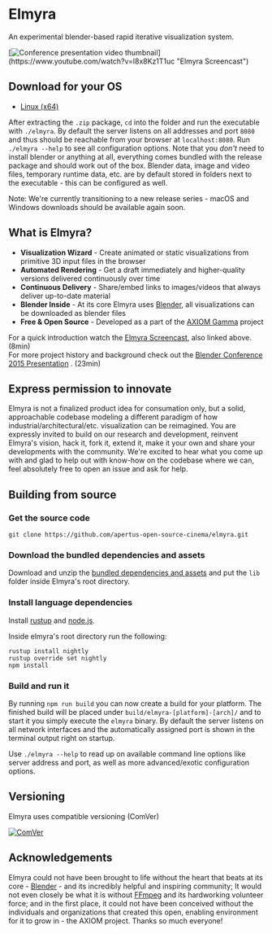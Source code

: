 # Elmyra

An experimental blender-based rapid iterative visualization system.

[![Conference presentation video thumbnail](http://files.apertus.org/elmyra/screencast-youtube-screenshot.png?)](https://www.youtube.com/watch?v=l8x8Kz1T1uc "Elmyra Screencast")

## Download for your OS

- [Linux (x64)](http://files.apertus.org/elmyra/elmyra-1.0-linux-x64.zip)

After extracting the `.zip` package, `cd` into the folder and run the executable with `./elmyra`. By default the server listens on all addresses and port `8080` and thus should be reachable from your browser at `localhost:8080`. Run `./elmyra --help` to see all configuration options. Note that you *don't* need to install blender or anything at all, everything comes bundled with the release package and should work out of the box. Blender data, image and video files, temporary runtime data, etc. are by default stored in folders next to the executable - this can be configured as well.

Note: We're currently transitioning to a new release series - macOS and Windows downloads should be available again soon.

## What is Elmyra?

- **Visualization Wizard** - Create animated or static visualizations from primitive 3D input files in the browser
- **Automated Rendering** - Get a draft immediately and higher-quality versions delivered continuously over time
- **Continuous Delivery** - Share/embed links to images/videos that always deliver up-to-date material
- **Blender Inside** - At its core Elmyra uses [Blender](https://www.blender.org/), all visualizations can be downloaded as blender files
- **Free & Open Source** - Developed as a part of the [AXIOM Gamma](http://apertus.org/axiom-gamma) project

For a quick introduction watch the [Elmyra Screencast](https://www.youtube.com/watch?v=l8x8Kz1T1uc), also linked above. (8min)  
For more project history and background check out the [Blender Conference 2015 Presentation](https://youtu.be/ht1hPNjQxcY?t=24s) . (23min)

## Express permission to innovate

Elmyra is not a finalized product idea for consumation only, but a solid, approachable codebase modeling a different paradigm of how industrial/architectural/etc. visualization can be reimagined. You are expressly invited to build on our research and development, reinvent Elmyra's vision, hack it, fork it, extend it, make it your own and share your developments with the community. We're excited to hear what you come up with and glad to help out with know-how on the codebase where we can, feel absolutely free to open an issue and ask for help.

## Building from source

### Get the source code

    git clone https://github.com/apertus-open-source-cinema/elmyra.git

### Download the bundled dependencies and assets

Download and unzip the [bundled dependencies and assets](http://files.apertus.org/elmyra/elmyra-lib.zip) and put the `lib` folder inside Elmyra's root directory.

### Install language dependencies

Install [rustup](https://rustup.rs/) and [node.js](https://nodejs.org/).

Inside elmyra's root directory run the following:

```
rustup install nightly
rustup override set nightly
npm install
```

### Build and run it

By running `npm run build` you can now create a build for your platform. The
finished build will be placed under `build/elmyra-[platform]-[arch]/` and to
start it you simply execute the `elmyra` binary. By default the server listens
on all network interfaces and the automatically assigned port is shown in the
terminal output right on startup.

Use `./elmyra --help` to read up on available command line options like server
address and port, as well as more advanced/exotic configuration options.

## Versioning

Elmyra uses compatible versioning (ComVer)

[![ComVer](https://img.shields.io/badge/ComVer-compliant-brightgreen.svg)](https://github.com/staltz/comver)

## Acknowledgements

Elmyra could not have been brought to life without the heart that beats at its core - [Blender](http://blender.org) - and its incredibly helpful and inspiring community; It would not even closely be what it is without [FFmpeg](http://ffmpeg.org) and its hardworking volunteer force; and in the first place, it could not have been conceived without the individuals and organizations that created this open, enabling environment for it to grow in - the AXIOM project. Thanks so much everyone!
